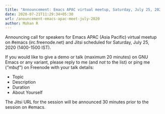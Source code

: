 ```yaml
---
title: "Announcement: Emacs APAC virtual meetup, Saturday, July 25, 2020 (#emacs on Freenode and Jitsi)"
date: 2020-07-21T11:29:34+05:30
url: /anouncement-emacs-apac-meet-july-2020
author: Mohan R
---
```


Announcing call for speakers for Emacs APAC (Asia Pacific) virtual meetup on #emacs (irc.freenode.net) and Jitsi scheduled for Saturday, July 25, 2020 (1400-1500 IST).

If you would like to give a demo or talk (maximum 20 minutes) on GNU Emacs or any variant, please reply to me (and *not* to the list) or ping me (*"mbuf"*) on Freenode with your talk details:

* Topic
* Description
* Duration
* About Yourself

The Jitsi URL for the session will be announced 30 minutes prior to the session on #emacs.
